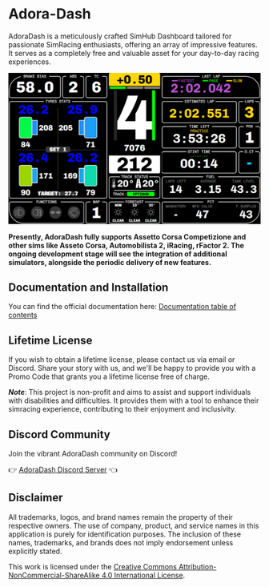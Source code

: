 # Adora-Dash
AdoraDash is a meticulously crafted SimHub Dashboard tailored for passionate SimRacing enthusiasts, offering an array of impressive features. It serves as a completely free and valuable asset for your day-to-day racing experiences.

![AdoraDash](./src/images/adora_1_screen.png)

**Presently, AdoraDash fully supports Assetto Corsa Competizione and other sims like Asseto Corsa, Automobilista 2, iRacing, rFactor 2.
The ongoing development stage will see the integration of additional simulators, alongside the periodic delivery of new features.**

## Documentation and Installation
You can find the official documentation here: [Documentation table of contents](/doc/TOC.md)

## Lifetime License
If you wish to obtain a lifetime license, please contact us via email or Discord. Share your story with us, and we'll be happy to provide you with a Promo Code that grants you a lifetime license free of charge.

***Note***: This project is non-profit and aims to assist and support individuals with disabilities and difficulties. It provides them with a tool to enhance their simracing experience, contributing to their enjoyment and inclusivity.

## Discord Community
Join the vibrant AdoraDash community on Discord!

👉 [AdoraDash Discord Server](https://discord.gg/2yNzuRc62S) 👈

## Disclaimer
All trademarks, logos, and brand names remain the property of their respective owners. The use of company, product, and service names in this application is purely for identification purposes. The inclusion of these names, trademarks, and brands does not imply endorsement unless explicitly stated.

This work is licensed under the [Creative Commons Attribution-NonCommercial-ShareAlike 4.0 International License](https://creativecommons.org/licenses/by-nc-sa/4.0/).
